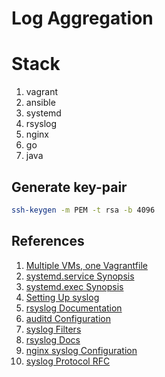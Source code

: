 # Log Aggregation

# Stack

1. vagrant
1. ansible
1. systemd
1. rsyslog
1. nginx
1. go
1. java


## Generate key-pair

```sh
ssh-keygen -m PEM -t rsa -b 4096
```

## References

1. [Multiple VMs, one Vagrantfile](https://www.thisprogrammingthing.com/2015/multiple-vagrant-vms-in-one-vagrantfile/)
1. [systemd.service Synopsis](https://www.freedesktop.org/software/systemd/man/systemd.service.html#)
1. [systemd.exec Synopsis](https://www.freedesktop.org/software/systemd/man/systemd.exec.html)
1. [Setting Up syslog](https://www.tecmint.com/install-rsyslog-centralized-logging-in-centos-ubuntu/)
1. [rsyslog Documentation](https://www.rsyslog.com/doc/v8-stable/)
1. [auditd Configuration](https://linux.die.net/man/5/auditd.conf)
1. [syslog Filters](https://kifarunix.com/a-basic-introduction-to-rsyslog-filters/2/)
1. [rsyslog Docs](https://rsyslog-mm.readthedocs.io/en/v7.4_stable/index.html)
1. [nginx syslog Configuration](http://nginx.org/en/docs/syslog.html)
1. [syslog Protocol RFC](https://tools.ietf.org/html/rfc3164#section-4.1.1)